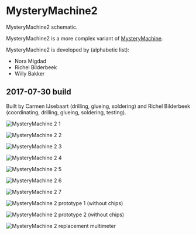 # MysteryMachine2

MysteryMachine2 schematic.

MysteryMachine2 is a more complex variant of [MysteryMachine](https://github.com/richelbilderbeek/MysteryMachine).

MysteryMachine2 is developed by (alphabetic list):

  * Nora Migdad
  * Richel Bilderbeek
  * Willy Bakker

## 2017-07-30 build

Built by Carmen IJsebaart (drilling, glueing, soldering) and Richel Bilderbeek (coordinating, drilling, glueing, soldering, testing).

![MysteryMachine 2 1](Pictures/20170730_1.jpg)

![MysteryMachine 2 2](Pictures/20170730_2.jpg)

![MysteryMachine 2 3](Pictures/20170730_3.jpg)

![MysteryMachine 2 4](Pictures/20170730_4.jpg)

![MysteryMachine 2 5](Pictures/20170730_5.jpg)

![MysteryMachine 2 6](Pictures/20170730_6.jpg)

![MysteryMachine 2 7](Pictures/20170730_7.jpg)

![MysteryMachine 2 prototype 1 (without chips)](Pictures/20170730_prototype_1.jpg)

![MysteryMachine 2 prototype 2 (without chips)](Pictures/20170730_prototype_2.jpg)

![MysteryMachine 2 replacement multimeter](Pictures/20170730_multimeter.jpg)
